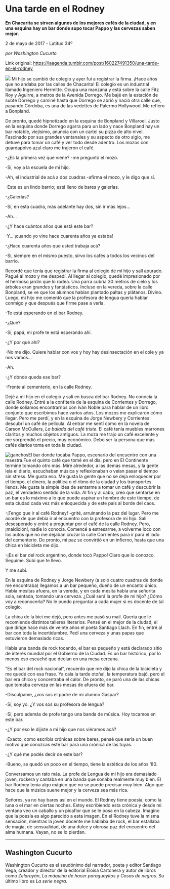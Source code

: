 # Una tarde en el Rodney

**En Chacarita se sirven algunos de los mejores cafés de la ciudad, y en una esquina hay un bar donde supo tocar Pappo y las cervezas saben mejor.**

2 de mayo de 2017 - Latitud 34º

_por Washington Cucurto_

Link original: https://laagenda.tumblr.com/post/160227491350/una-tarde-en-el-rodney

![](https://64.media.tumblr.com/1a4f09dfded7e35a14f518014cfe11c6/tumblr_inline_pk08ngRKEJ1t6q87u_500.jpg)
Mi hijo se cambió de colegio y ayer fui a registrar la firma. ¡Hace años que no andaba por las calles de Chacarita! El colegio es un industrial llamado Ingeniero Hermitte. Ocupa una manzana y está sobre la calle Fitz Roy y Aguirre, a metros de la Avenida Dorrego. Me bajé en la estación de subte Dorrego y caminé hasta que Dorrego se abrió y nació otra calle que, pasando Córdoba, es una de las vedettes de Palermo Hollywood. Me refiero a Bonpland. 

De pronto, quedé hipnotizado en la esquina de Bonpland y Villaroel. Justo en la esquina donde Dorrego agarra para un lado y nace Bonpland hay un bar notable, viejísimo, anuncia con un cartel su pizza de alto nivel. Fascinado por sus grandes ventanales y su aspecto de otro siglo, me detuve para tomar un café y ver todo desde adentro. Los mozos con guardapolvo azul claro me trajeron el café. 

 -¿Es la primera vez que viene? -me preguntó el mozo.  

-Sí, voy a la escuela de mi hijo.  

-Ah, el industrial de acá a dos cuadras -afirma el mozo, y le digo que sí.  

-Este es un lindo barrio; está lleno de bares y galerías.  

-¿Galerías?  

-Sí, en esta cuadra, más adelante hay dos, sin ir más lejos…  

-Ah…  

-¿Y hace cuántos años que está este bar?  

-Y… ¡cuando yo vine hace cuarenta años ya estaba!  

-¿Hace cuarenta años que usted trabaja acá?   

-Sí, siempre en el mismo puesto, sirvo los cafés a todos los vecinos del barrio.

Recordé que tenía que registrar la firma al colegio de mi hijo y salí apurado. Pagué al mozo y me despedí. Al llegar al colegio, quedé impresionado por el hermoso jardín que lo rodea. Una parra cubría 30 metros de cielo y los árboles eran grandes y fantásticos. Incluso en la vereda, sobre la calle Bonpland, se ve que los alumnos habían plantado paltas y plátanos. Divino. Luego, mi hijo me comentó que la profesora de lengua quería hablar conmigo y que después que firme pase a verla.

-Te está esperando en el bar Rodney.  

-¿Qué?  

-Sí, papá, mi profe te está esperando ahí.  

-¿Y por qué ahí?  

-No me dijo. Quiere hablar con vos y hoy hay desinsectación en el cole y ya nos vamos…  

-Ah.  

-¿Y dónde queda ese bar?  

-Frente al cementerio, en la calle Rodney.

Dejé a mi hijo en el colegio y salí en busca del bar Rodney. No conocía la calle Rodney. Entré a la confitería de la esquina de Corrientes y Dorrego, donde solíamos encontrarnos con Iván Noble para hablar de un libro conjunto que escribimos hace varios años. Los mozos me explicaron cómo llegar. Pero me perdí, y en la esquina de Jorge Newbery y Corrientes descubrí un café de película. Al entrar me sentí como en la novela de Carson McCullers, *La balada del café triste*. El café tenía muebles marrones claritos y muchos objetos antiguos. La moza me trajo un café excelente y me sorprendió el precio, muy económico. Debo ser la persona que más cafés diarios toma en toda la ciudad. 

![ganchos](https://64.media.tumblr.com/5e520017e6ebda9fb4821ab818bae852/tumblr_inline_pk08nh0m1C1t6q87u_500.jpg)El bar donde tocaba Pappo, escenario del encuentro con una maestra.Fue el quinto café que tomé en el día, pero en El Continente terminé tomando otro más. Miré alrededor, a las demás mesas, y la gente leía el diario, escuchaban música y reflexionaban o veían pasar el tiempo sin stress. Me gusta eso. Me gusta la gente que no se deja enloquecer por el tiempo, el dinero, la política o el ritmo de la ciudad y los transportes llenos. Me gusta la simple idea de sentarme a tomar un café y descubrir la paz, el verdadero sentido de la vida. Al fin y al cabo, creo que sentarse en un bar es lo máximo a lo que puede aspirar un hombre de este tiempo, de esta ciudad cada vez más enloquecida y de este país al borde del caos. 

-¡Tengo que ir al café Rodney! -grité, arruinando la paz del lugar. Pero me acordé de que debía ir al encuentro con la profesora de mi hijo. Salí desesperado y entré a preguntar por el café de la calle Rodney. Pero, ¡maldición!, nadie lo conocía. Comencé a estresarme, a volverme loco con los autos que no me dejaban cruzar la calle Corrientes para ir para el lado del cementerio. De pronto, mi paz se convirtió en un infierno, hasta que una chica en bicicleta me dijo. 

-¡Es el bar del rock argentino, donde tocó Pappo! Claro que lo conozco. Seguíme. Subí que te llevo. 

Y me subí. 

En la esquina de Rodney y Jorge Newbery (a solo cuatro cuadras de donde me encontraba) llegamos a un bar pequeño, dueño de un encanto único. Había mesitas afuera, en la vereda, y en cada mesita había una señorita sola, sentada, tomando una cerveza. ¿Cuál será la profe de mi hijo? ¿Cómo voy a reconocerla? No le puedo preguntar a cada mujer si es docente de tal colegio.

La chica de la bici me dejó, pero antes me pasó su mail. Quería que le recomiende distintos talleres literarios. Pensé en el mejor de la ciudad, el que dirige hace más de veinte años el poeta Santiago Llach. En fin, entré al bar con toda la incertidumbre. Pedí una cerveza y unas papas que estuvieron demasiado ricas. 

Había una banda de rock tocando, el bar es pequeño y está declarado sitio de interés mundial por el Gobierno de la Ciudad. Es un bar histórico, por lo menos eso escuché que decían en una mesa cercana. 

“Es el bar del rock nacional”, recuerdo que me dijo la chica de la bicicleta y me quedé con esa frase. Ya caía la tarde otoñal, la temperatura bajó, pero el bar era chico y concentraba el calor. De pronto, se paró una de las chicas que tomaba cerveza en las mesas de afuera del bar. 

-Disculpame, ¿vos sos el padre de mi alumno Gaspar?  

-Sí, soy yo. ¿Y vos sos su profesora de lengua?  

-Sí, pero además de profe tengo una banda de música. Hoy tocamos en este bar.   

-¿Y por eso le dijiste a mi hijo que nos viéramos acá?  

-Exacto, como escribís crónicas sobre bares, pensé que sería un buen motivo que conozcas este bar para una crónica de las tuyas.  

-¿Y qué me podés decir de este bar?  

-Bueno, se quedó un poco en el tiempo, tiene la estética de los años ‘80. 

Conversamos un rato más. La profe de Lengua de mi hijo era demasiado joven, rockera y cantaba en una banda que sonaba realmente muy bien. El bar Rodney tenía algo mágico que no se puede precisar muy bien. Algo que hace que la música suene mejor y la cerveza sea más rica. 

Señores, ya no hay bares así en el mundo. El Rodney tiene poesía, como la luna o el mar en ciertas noches. Estoy escribiendo esta crónica y desde mi ventana veo un caballo y un picaflor que se le posa en la cabeza. Imagino que la poesía es algo parecido a esta imagen. En el Rodney tuve la misma sensación, mientras la joven docente me hablaba de rock, el bar estallaba de magia, de sensualidad, de una dulce y olorosa paz del encuentro del alma humana. Vayan, no se lo pierdan. 

  




---

 Washington Cucurto
-------------------

 Washington Cucurto es el seudónimo del narrador, poeta y editor Santiago Vega, creador y director de la editorial Eloísa Cartonera y autor de libros como *Zelarayán*, *La máquina de hacer paraguayitos* y *Cosas de negros*. Su último libro es *La serie negra*.

